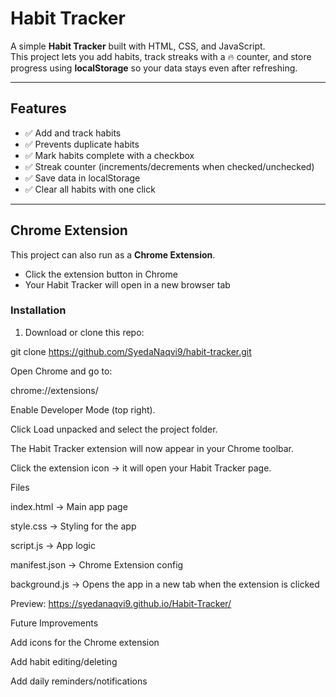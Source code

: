# Habit Tracker

A simple **Habit Tracker** built with HTML, CSS, and JavaScript.  
This project lets you add habits, track streaks with a 🔥 counter, and store progress using **localStorage** so your data stays even after refreshing.

---

## Features
- ✅ Add and track habits  
- ✅ Prevents duplicate habits  
- ✅ Mark habits complete with a checkbox  
- ✅ Streak counter (increments/decrements when checked/unchecked)  
- ✅ Save data in localStorage  
- ✅ Clear all habits with one click  

---

## Chrome Extension
This project can also run as a **Chrome Extension**.  

- Click the extension button in Chrome  
- Your Habit Tracker will open in a new browser tab  

### Installation
1. Download or clone this repo:

git clone https://github.com/SyedaNaqvi9/habit-tracker.git

Open Chrome and go to:

chrome://extensions/

Enable Developer Mode (top right).

Click Load unpacked and select the project folder.

The Habit Tracker extension will now appear in your Chrome toolbar.

Click the extension icon → it will open your Habit Tracker page.

Files

index.html → Main app page

style.css → Styling for the app

script.js → App logic

manifest.json → Chrome Extension config

background.js → Opens the app in a new tab when the extension is clicked

Preview: https://syedanaqvi9.github.io/Habit-Tracker/


Future Improvements

Add icons for the Chrome extension

Add habit editing/deleting

Add daily reminders/notifications
